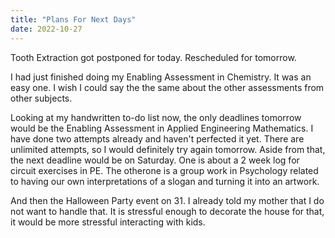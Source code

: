 ```yaml
---
title: "Plans For Next Days"
date: 2022-10-27
---
```


Tooth Extraction got postponed for today. Rescheduled for tomorrow.

I had just finished doing my Enabling Assessment in Chemistry. It was an easy one. I wish I could say the the same about the other assessments from other subjects.

Looking at my handwritten to-do list now, the only deadlines tomorrow would be the Enabling Assessment in Applied Engineering Mathematics. I have done two attempts already and haven't perfected it yet. There are unlimited attempts, so I would definitely try again tomorrow. Aside from that, the next deadline would be on Saturday. One is about a 2 week log for circuit exercises in PE. The otherone is a group work in Psychology related to having our own interpretations of a slogan and turning it into an artwork. 

And then the Halloween Party event on 31. I already told my mother that I do not want to handle that. It is stressful enough to decorate the house for that, it would be more stressful interacting with kids.
